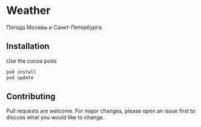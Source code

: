 # Weather

Погода Москвы и Санкт-Петербурга:

## Installation

Use the cocoa pods

```bash
pod install
pod update
```

## Contributing
Pull requests are welcome. For major changes, please open an issue first to discuss what you would like to change.
